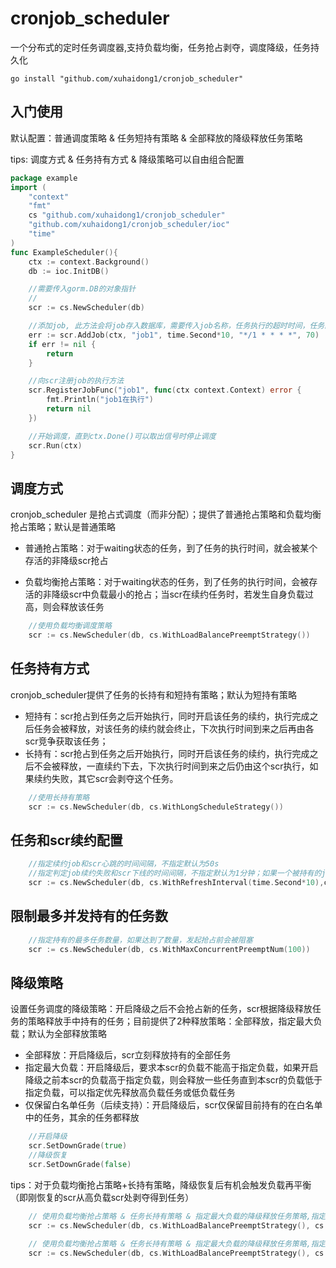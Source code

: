 # cronjob_scheduler
一个分布式的定时任务调度器,支持负载均衡，任务抢占剥夺，调度降级，任务持久化

```shell
go install "github.com/xuhaidong1/cronjob_scheduler"
```
## 入门使用

默认配置：普通调度策略 & 任务短持有策略 & 全部释放的降级释放任务策略

tips: 调度方式 & 任务持有方式 & 降级策略可以自由组合配置
```go
package example
import (
	"context"
	"fmt"
	cs "github.com/xuhaidong1/cronjob_scheduler"
	"github.com/xuhaidong1/cronjob_scheduler/ioc"
	"time"
)
func ExampleScheduler(){
	ctx := context.Background()
	db := ioc.InitDB()

	//需要传入gorm.DB的对象指针
	//
	scr := cs.NewScheduler(db)

	//添加job, 此方法会将job存入数据库，需要传入job名称，任务执行的超时时间，任务的cron表达式（精确到分钟），任务的权重
	err := scr.AddJob(ctx, "job1", time.Second*10, "*/1 * * * *", 70)
	if err != nil {
		return
	}

	//向scr注册job的执行方法
	scr.RegisterJobFunc("job1", func(ctx context.Context) error {
		fmt.Println("job1在执行")
		return nil
	})

	//开始调度，直到ctx.Done()可以取出信号时停止调度
	scr.Run(ctx)
}

```
## 调度方式
cronjob_scheduler 是抢占式调度（而非分配）；提供了普通抢占策略和负载均衡抢占策略；默认是普通策略

* 普通抢占策略：对于waiting状态的任务，到了任务的执行时间，就会被某个存活的非降级scr抢占

* 负载均衡抢占策略：对于waiting状态的任务，到了任务的执行时间，会被存活的非降级scr中负载最小的抢占；当scr在续约任务时，若发生自身负载过高，则会释放该任务

```go
    //使用负载均衡调度策略
    scr := cs.NewScheduler(db, cs.WithLoadBalancePreemptStrategy())
```
## 任务持有方式
cronjob_scheduler提供了任务的长持有和短持有策略；默认为短持有策略
* 短持有：scr抢占到任务之后开始执行，同时开启该任务的续约，执行完成之后任务会被释放，对该任务的续约就会终止，下次执行时间到来之后再由各scr竞争获取该任务；
* 长持有：scr抢占到任务之后开始执行，同时开启该任务的续约，执行完成之后不会被释放，一直续约下去，下次执行时间到来之后仍由这个scr执行，如果续约失败，其它scr会剥夺这个任务。
```go
    //使用长持有策略
    scr := cs.NewScheduler(db, cs.WithLongScheduleStrategy())
```

## 任务和scr续约配置
```go
    //指定续约job和scr心跳的时间间隔，不指定默认为50s
    //指定判定job续约失败和scr下线的时间间隔，不指定默认为1分钟；如果一个被持有的job超过1分钟无人续约，则其它scr可以剥夺
    scr := cs.NewScheduler(db, cs.WithRefreshInterval(time.Second*10),cs.WithTimeoutInterval(time.Minute*2))
```

## 限制最多并发持有的任务数
```go
    //指定持有的最多任务数量，如果达到了数量，发起抢占前会被阻塞
    scr := cs.NewScheduler(db, cs.WithMaxConcurrentPreemptNum(100))
```


## 降级策略
设置任务调度的降级策略：开启降级之后不会抢占新的任务，scr根据降级释放任务的策略释放手中持有的任务；目前提供了2种释放策略：全部释放，指定最大负载；默认为全部释放策略

* 全部释放：开启降级后，scr立刻释放持有的全部任务
* 指定最大负载：开启降级后，要求本scr的负载不能高于指定负载，如果开启降级之前本scr的负载高于指定负载，则会释放一些任务直到本scr的负载低于指定负载，可以指定优先释放高负载任务或低负载任务
* 仅保留白名单任务（后续支持）：开启降级后，scr仅保留目前持有的在白名单中的任务，其余的任务都释放
```go
    //开启降级
    scr.SetDownGrade(true)
    //降级恢复
    scr.SetDownGrade(false)
```

tips：对于负载均衡抢占策略+长持有策略，降级恢复后有机会触发负载再平衡（即刚恢复的scr从高负载scr处剥夺得到任务）
```go
    // 使用负载均衡抢占策略 & 任务长持有策略 & 指定最大负载的降级释放任务策略,指定最大负载为150，负载过高时优先释放高权重任务
    scr := cs.NewScheduler(db, cs.WithLoadBalancePreemptStrategy(), cs.WithLongScheduleStrategy(), cs.WithLimitLoadDownGradeStrategy(150, cs.HighWeightFirst))
    
    // 使用负载均衡抢占策略 & 任务长持有策略 & 指定最大负载的降级释放任务策略,指定最大负载为150，负载过高时优先释放低权重任务
    scr := cs.NewScheduler(db, cs.WithLoadBalancePreemptStrategy(), cs.WithLongScheduleStrategy(), cs.WithLimitLoadDownGradeStrategy(150, cs.LowWeightFirst))
```